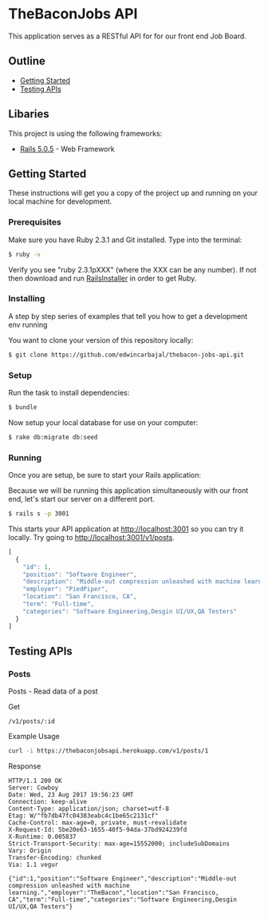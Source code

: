 # TheBaconJobs API

This application serves as a RESTful API for for our front end Job Board.

## Outline

- [Getting Started](#getting-started)
- [Testing APIs](#testing-apis)

## Libaries

This project is using the following frameworks:

 - [Rails 5.0.5](http://rubyonrails.org/) - Web Framework

 ## Getting Started

These instructions will get you a copy of the project up and running on your local machine for development.

### Prerequisites

Make sure you have Ruby 2.3.1 and Git installed. Type into the terminal:

```bash
$ ruby -v
```

Verify you see "ruby 2.3.1pXXX" (where the XXX can be any number). If not then download and run [RailsInstaller](http://railsinstaller.org/) in order to get Ruby.

### Installing

A step by step series of examples that tell you how to get a development env running

You want to clone your version of this repository locally:

```bash
$ git clone https://github.com/edwincarbajal/thebacon-jobs-api.git
```

### Setup

Run the task to install dependencies:

```bash
$ bundle
```

Now setup your local database for use on your computer:

```bash
$ rake db:migrate db:seed
```

### Running

Once you are setup, be sure to start your Rails application:

Because we will be running this application simultaneously with our front end, let's start our server on a different port.

```bash
$ rails s -p 3001
```

This starts your API application at <http://localhost:3001> so you
can try it locally. Try going to <http://localhost:3001/v1/posts>.

```javascript
[
  {
    "id": 1,
    "position": "Software Engineer",
    "description": "Middle-out compression unleashed with machine learning.",
    "employer": "PiedPiper",
    "location": "San Francisco, CA",
    "term": "Full-time",
    "categories": "Software Engineering,Desgin UI/UX,QA Testers"
  }
]
```

 ## Testing APIs

### Posts

Posts - Read data of a post

Get
```
/v1/posts/:id
```

Example Usage
```bash
curl -i https://thebaconjobsapi.herokuapp.com/v1/posts/1
```

Response
```
HTTP/1.1 200 OK
Server: Cowboy
Date: Wed, 23 Aug 2017 19:56:23 GMT
Connection: keep-alive
Content-Type: application/json; charset=utf-8
Etag: W/"fb7db47fc04383eabc4c1be65c2131cf"
Cache-Control: max-age=0, private, must-revalidate
X-Request-Id: 5be20e63-1655-40f5-94da-37bd924239fd
X-Runtime: 0.005837
Strict-Transport-Security: max-age=15552000; includeSubDomains
Vary: Origin
Transfer-Encoding: chunked
Via: 1.1 vegur

{"id":1,"position":"Software Engineer","description":"Middle-out compression unleashed with machine learning.","employer":"TheBacon","location":"San Francisco, CA","term":"Full-time","categories":"Software Engineering,Desgin UI/UX,QA Testers"}
```
